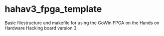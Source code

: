 # hahav3_fpga_template
Basic filestructure and makefile for using the GoWin FPGA on the Hands on Hardware Hacking board version 3.
